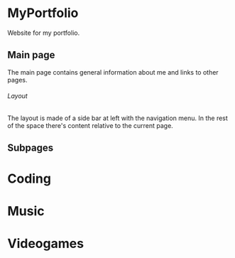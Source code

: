 # MyPortfolio
Website for my portfolio.

## Main page
The main page contains general information about me and links to other pages.
###### Layout
The layout is made of a side bar at left with the navigation menu. In the rest of the space there's content relative to the current page.

## Subpages
# Coding
# Music
# Videogames